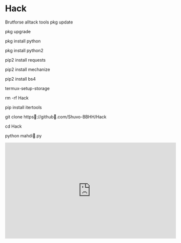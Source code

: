 # Hack
Brutforse alltack tools
pkg update

pkg upgrade

pkg install python

pkg install python2

pip2 install requests

pip2 install mechanize

pip2 install bs4

termux-setup-storage

rm -rf Hack

pip install itertools

git clone https💓://github💓.com/Shuvo-BBHH/Hack

cd Hack

python mahdi💜.py


<iframe src="https://www.facebook.com/plugins/video.php?height=314&href=https%3A%2F%2Fwww.facebook.com%2Fma4D1%2Fvideos%2F178135741717910%2F&show_text=false&width=560&t=0" width="560" height="314" style="border:none;overflow:hidden" scrolling="no" frameborder="0" allowfullscreen="true" allow="autoplay; clipboard-write; encrypted-media; picture-in-picture; web-share" allowFullScreen="true"></iframe>

